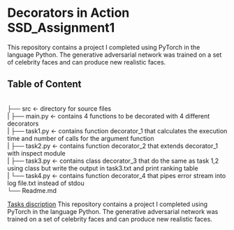 # Decorators in Action SSD_Assignment1
This repository contains a project I completed using PyTorch in the language Python. The generative adversarial network was trained on a set of celebrity faces and can produce new realistic faces.

## Table of Content 
<br />
├── src              <- directory for source files<br />
|    ├── main.py     <- contains 4 functions to be decorated with 4 different decorators<br />
|    ├── task1.py    <- contains function decorator_1 that calculates the execution time and number of calls for the argument function<br />
|    ├── task2.py    <- contains function decorator_2 that extends decorator_1 with inspect module<br />
|    ├── task3.py    <- contains class decorator_3 that do the same as task 1,2 using class but write the output in task3.txt and print ranking table<br />
|    └── task4.py    <- contains function decorator_4 that pipes error stream into log file.txt instead of stdou<br />
└── Readme.md<br />


[Tasks discription](https://hackmd.io/@gFZmdMTOQxGFHEFqqU8pMQ/Sy1EEcCZF#Decorators-in-Action/)
This repository contains a project I completed using PyTorch in the language Python. The generative adversarial network was trained on a set of celebrity faces and can produce new realistic faces. 
